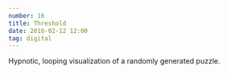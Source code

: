 ```yaml
---
number: 16
title: Threshold
date: 2016-02-12 12:00
tag: digital
---
```


Hypnotic, looping visualization of a randomly generated puzzle.
